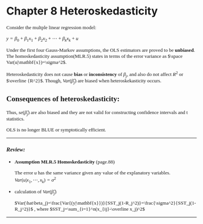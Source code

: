 # Chapter 8 Heteroskedasticity

<font face="EB Garamond">
<font size=2>

Consider the multple linear regression model:

 $y=\beta_0 + \beta_1x_1+\beta_2x_2+\cdots+\beta_kx_k+u$

Under the first four Gauss-Markov assumptions, the OLS estimators are proved to be **unbiased**. The homoskedasticity assumption(MLR.5) states in terms of the error variance as $\space Var(u|\mathbf{x})=\sigma^2$.

Heteroskedasticity does not cause **bias** or **inconsistency** of $\beta_j$, and also do not affect $R^2$ or $\overline {R^2}$.
Though, $Var(\hat \beta_j)$ are biased when heteroskekasticity occurs.

## **Consequences of heteroskedasticity:**

Thus, $se(\hat \beta_j)$ are also biased and they are not valid for constructing confidence intervals and t statistics.

OLS is no longer BLUE or symptotically efficient.

***
### _Review:_

- **Assumption MLR.5 Homoskedasticity**     (page.88)

    The error $u$ has the same variance given any value of the explanatory variables. $Var(u|x_1,\cdots,x_k)=\sigma^2$
- calculation of $Var (\hat\beta_j)$

    $Var(\hat\beta_j)=\frac{Var{(y|\mathbf{x}})}{SST_j(1-R_j^2)}=\frac{\sigma^2}{SST_j(1-R_j^2)}$ ,  where  $SST_j=\sum_{i=1}^n(x_{ij}-\overline x_j)^2$

***
